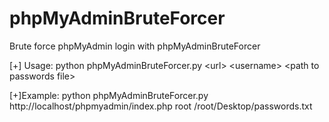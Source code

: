 # phpMyAdminBruteForcer
Brute force phpMyAdmin login with phpMyAdminBruteForcer

[+] Usage: 
python phpMyAdminBruteForcer.py &lt;url&gt; &lt;username&gt; &lt;path to passwords file&gt;

[+]Example: 
python phpMyAdminBruteForcer.py http://localhost/phpmyadmin/index.php root /root/Desktop/passwords.txt

